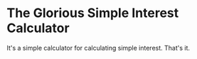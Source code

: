 # The Glorious Simple Interest Calculator
It's a simple calculator for calculating simple interest.
That's it.
